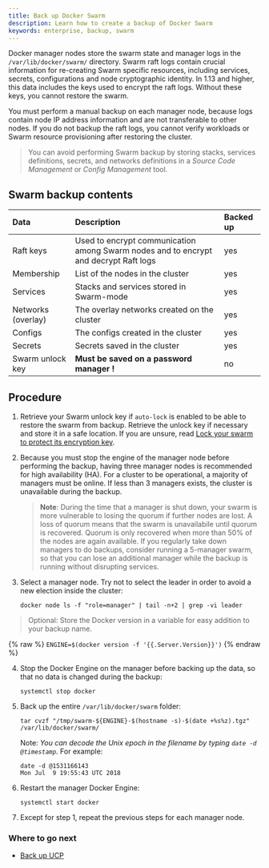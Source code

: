 ```yaml
---
title: Back up Docker Swarm
description: Learn how to create a backup of Docker Swarm
keywords: enterprise, backup, swarm
---
```


Docker manager nodes store the swarm state and manager logs in the `/var/lib/docker/swarm/` directory. Swarm raft logs contain crucial information for re-creating Swarm specific resources, including services, secrets, configurations and node cryptographic identity. In 1.13 and higher, this data includes the keys used to encrypt the raft logs. Without these keys, you cannot restore the swarm.

You must perform a manual backup on each manager node, because logs contain node IP address information and are not transferable to other nodes. If you do not backup the raft logs, you cannot verify workloads or Swarm resource provisioning after restoring the cluster.

> You can avoid performing Swarm backup by storing stacks, services definitions, secrets, and networks definitions in a *Source Code Management* or *Config Management* tool.

## Swarm backup contents

| Data               | Description                                                                          | Backed up |
| :------------------|:-------------------------------------------------------------------------------------|:----------|
| Raft keys          | Used to encrypt communication among Swarm nodes and to encrypt and decrypt Raft logs | yes
| Membership         | List of the nodes in the cluster                                                     | yes
| Services           | Stacks and services stored in Swarm-mode                                             | yes
| Networks (overlay) | The overlay networks created on the cluster                                          | yes
| Configs            | The configs created in the cluster                                                   | yes
| Secrets            | Secrets saved in the cluster                                                         | yes
| Swarm unlock key   | **Must be saved on a password manager !**                                            | no

## Procedure

1.  Retrieve your Swarm unlock key if `auto-lock` is enabled to be able
    to restore the swarm from backup. Retrieve the unlock key if necessary and
    store it in a safe location. If you are unsure, read
    [Lock your swarm to protect its encryption key](/engine/swarm/swarm_manager_locking.md).

2.  Because you must stop the engine of the manager node before performing the backup, having three manager
    nodes is recommended for high availability (HA). For a cluster to be operational, a majority of managers
    must be online. If less than 3 managers exists, the cluster is unavailable during the backup.

    > **Note**: During the time that a manager is shut down, your swarm is more vulnerable to
    > losing the quorum if further nodes are lost. A loss of quorum means that the swarm is unavailabile
    > until quorum is recovered. Quorum is only recovered when more than 50% of the nodes are again available.
    > If you regularly take down managers to do backups, consider running a 5-manager swarm, so that you
    > can lose an additional manager while the backup is running without disrupting services.

3.  Select a manager node. Try not to select the leader in order to avoid a new election inside the cluster:

    ```
    docker node ls -f "role=manager" | tail -n+2 | grep -vi leader
    ```
>  Optional: Store the Docker version in a variable for easy addition to your backup name.

{% raw %}
    ```
    ENGINE=$(docker version -f '{{.Server.Version}}')
    ```
{% endraw %}

4.  Stop the Docker Engine on the manager before backing up the data, so that no data is changed during the backup:

    ```
    systemctl stop docker
    ```

5. Back up the entire `/var/lib/docker/swarm` folder:

    ```
    tar cvzf "/tmp/swarm-${ENGINE}-$(hostname -s)-$(date +%s%z).tgz" /var/lib/docker/swarm/
    ```

   Note: _You can decode the Unix epoch in the filename by typing `date -d @timestamp`._  For example:

   ```
   date -d @1531166143
   Mon Jul  9 19:55:43 UTC 2018
   ```

6.  Restart the manager Docker Engine:

    ```
    systemctl start docker
    ```
7. Except for step 1, repeat the previous steps for each manager node.

### Where to go next

- [Back up UCP](back-up-ucp)


